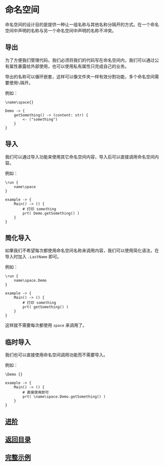 # 命名空间
命名空间的设计目的是提供一种让一组名称与其他名称分隔开的方式。在一个命名空间中声明的名称与另一个命名空间中声明的名称不冲突。

## 导出
为了方便我们管理代码，我们必须将我们的代码写在命名空间内，我们可以通过公有属性暴露给外部使用，也可以使用私有属性只完成自己的业务。

导出的名称可以循环嵌套，这样可以像文件夹一样有效分割功能，多个命名空间需要使用`\`隔开。

例如：
```
\name\space{}

Demo -> {
    getSomething() -> (content: str) {
        <- ("something")
    }
}
```
## 导入
我们可以通过导入功能来使用其它命名空间内容，导入后可以直接调用命名空间内容。

例如：
```
\run { 
    name\space 
}

example -> {
    Main() -> () {
        # 打印 something
        prt( Demo.getSomething() )
    }
}
```
## 简化导入
如果我们不希望每次都使用命名空间名称来调用内容，我们可以使用简化语法，在导入时加入 `.LastName` 即可。

例如：
```
\run { 
    name\space.Demo 
}

example -> {
    Main() -> () {
        # 打印 something
        prt( getSomething() )
    }
}
```
这样就不需要每次都使用 `space` 来调用了。
## 临时导入
我们也可以直接使用命名空间调用功能而不需要导入。

例如：
```
\Demo {}

example -> {
    Main() -> () {
        # 直接使用即可
        prt( \name\space.Demo.getSomething() )    
    }
}
```

## [进阶](./control-type.md)
## [返回目录](./introduction.md)
## [完整示例](../example.xs)
